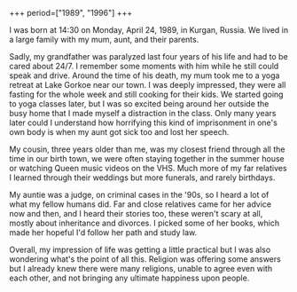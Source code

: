 +++
period=["1989", "1996"]
+++

I was born at 14:30 on Monday, April 24, 1989, in Kurgan, Russia. We lived in a large family with my mum, aunt, and their parents. 

Sadly, my grandfather was paralyzed last four years of his life and had to be cared about 24/7. I remember some moments with him while he still could speak and drive. Around the time of his death, my mum took me to a yoga retreat at Lake Gorkoe near our town. I was deeply impressed, they were all fasting for the whole week and still cooking for their kids. We started going to yoga classes later, but I was so excited being around her outside the busy home that I made myself a distraction in the class. Only many years later could I understand how horrifying this kind of imprisonment in one's own body is when my aunt got sick too and lost her speech. 

My cousin, three years older than me, was my closest friend through all the time in our birth town, we were often staying together in the summer house or watching Queen music videos on the VHS. Much more of my far relatives I learned through their weddings but more funerals, and rarely birthdays. 

My auntie was a judge, on criminal cases in the '90s, so I heard a lot of what my fellow humans did. Far and close relatives came for her advice now and then, and I heard their stories too, these weren't scary at all, mostly about inheritance and divorces. I picked some of her books, which made her hopeful I'd follow her path and study law. 

Overall, my impression of life was getting a little practical but I was also wondering what's the point of all this. Religion was offering some answers but I already knew there were many religions, unable to agree even with each other, and not bringing any ultimate happiness upon people.
